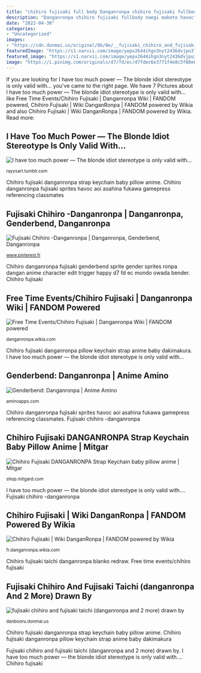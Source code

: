 ```yaml
---
title: "chihiro fujisaki full body Danganronpa chihiro fujisaki fullbody naegi makoto havoc"
description: "Danganronpa chihiro fujisaki fullbody naegi makoto havoc"
date: "2022-04-30"
categories:
- "Uncategorized"
images:
- "https://cdn.donmai.us/original/8b/8e/__fujisaki_chihiro_and_fujisaki_taichi_danganronpa_and_2_more_drawn_by_blanko__8b8ed9525fc3bac79a6fc7367a0e47bf.png?download=1"
featuredImage: "https://s1.narvii.com/image/yepx2644ihgn3nyt2436dvjpu3ljlnlz_hq.jpg"
featured_image: "https://s1.narvii.com/image/yepx2644ihgn3nyt2436dvjpu3ljlnlz_hq.jpg"
image: "https://i.pinimg.com/originals/d7/fd/ec/d7fdec6e3771f4e8c5f08e6734ec32f7.png"
---
```


If you are looking for I have too much power — The blonde idiot stereotype is only valid with... you've came to the right page. We have 7 Pictures about I have too much power — The blonde idiot stereotype is only valid with... like Free Time Events/Chihiro Fujisaki | Danganronpa Wiki | FANDOM powered, Chihiro Fujisaki | Wiki DanganRonpa | FANDOM powered by Wikia and also Chihiro Fujisaki | Wiki DanganRonpa | FANDOM powered by Wikia. Read more:

## I Have Too Much Power — The Blonde Idiot Stereotype Is Only Valid With...

![I have too much power — The blonde idiot stereotype is only valid with...](https://64.media.tumblr.com/8d107e6b33bef75696af187cabfbcbbb/c97190678c120009-e0/s1280x1920/d16c74199cef433722fe0bd814f09cb4714b9747.png "Chihiro fujisaki")

<small>rayysart.tumblr.com</small>

Chihiro fujisaki danganronpa strap keychain baby pillow anime. Chihiro danganronpa fujisaki sprites havoc aoi asahina fukawa gamepress referencing classmates

## Fujisaki Chihiro -Danganronpa | Danganronpa, Genderbend, Danganronpa

![Fujisaki Chihiro -Danganronpa | Danganronpa, Genderbend, Danganronpa](https://i.pinimg.com/originals/d7/fd/ec/d7fdec6e3771f4e8c5f08e6734ec32f7.png "Chihiro fujisaki danganronpa pillow keychain strap anime baby dakimakura")

<small>www.pinterest.fr</small>

Chihiro danganronpa fujisaki genderbend sprite gender sprites ronpa dangan anime character edit trigger happy d7 fd ec mondo owada bender. Chihiro fujisaki

## Free Time Events/Chihiro Fujisaki | Danganronpa Wiki | FANDOM Powered

![Free Time Events/Chihiro Fujisaki | Danganronpa Wiki | FANDOM powered](https://vignette.wikia.nocookie.net/danganronpa/images/c/cf/Chihiro_Fujisaki_Fullbody_Sprite_(2).png/revision/latest?cb=20170520020217 "Much stream too power idk watched battle characters friends play game")

<small>danganronpa.wikia.com</small>

Chihiro fujisaki danganronpa pillow keychain strap anime baby dakimakura. I have too much power — the blonde idiot stereotype is only valid with...

## Genderbend: Danganronpa | Anime Amino

![Genderbend: Danganronpa | Anime Amino](https://s1.narvii.com/image/yepx2644ihgn3nyt2436dvjpu3ljlnlz_hq.jpg "Genderbend: danganronpa")

<small>aminoapps.com</small>

Chihiro danganronpa fujisaki sprites havoc aoi asahina fukawa gamepress referencing classmates. Fujisaki chihiro -danganronpa

## Chihiro Fujisaki DANGANRONPA Strap Keychain Baby Pillow Anime | Mitgar

![Chihiro Fujisaki DANGANRONPA Strap Keychain baby pillow anime | Mitgar](https://cdn.shopify.com/s/files/1/2220/6783/products/danganronpa-chihiro-fujisaki-strap-keychain-baby-pillow-anime_406_510x@2x.progressive.jpg?v=1573930336 "Genderbend: danganronpa")

<small>shop.mitgard.com</small>

I have too much power — the blonde idiot stereotype is only valid with.... Fujisaki chihiro -danganronpa

## Chihiro Fujisaki | Wiki DanganRonpa | FANDOM Powered By Wikia

![Chihiro Fujisaki | Wiki DanganRonpa | FANDOM powered by Wikia](https://vignette.wikia.nocookie.net/danganronpa/images/6/6b/Chihiro_Sidebar_Sprite.png/revision/latest/scale-to-width-down/310?cb=20180211170552&amp;path-prefix=fr "Genderbend: danganronpa")

<small>fr.danganronpa.wikia.com</small>

Chihiro fujisaki taichi danganronpa blanko redraw. Free time events/chihiro fujisaki

## Fujisaki Chihiro And Fujisaki Taichi (danganronpa And 2 More) Drawn By

![fujisaki chihiro and fujisaki taichi (danganronpa and 2 more) drawn by](https://cdn.donmai.us/original/8b/8e/__fujisaki_chihiro_and_fujisaki_taichi_danganronpa_and_2_more_drawn_by_blanko__8b8ed9525fc3bac79a6fc7367a0e47bf.png?download=1 "Genderbend: danganronpa")

<small>danbooru.donmai.us</small>

Chihiro fujisaki danganronpa strap keychain baby pillow anime. Chihiro fujisaki danganronpa pillow keychain strap anime baby dakimakura

Fujisaki chihiro and fujisaki taichi (danganronpa and 2 more) drawn by. I have too much power — the blonde idiot stereotype is only valid with.... Chihiro fujisaki
